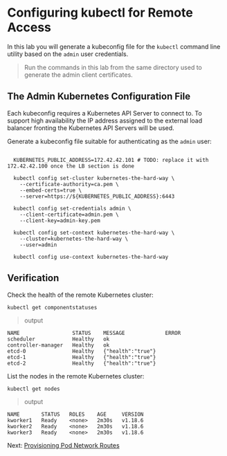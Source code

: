 # Configuring kubectl for Remote Access

In this lab you will generate a kubeconfig file for the `kubectl` command line utility based on the `admin` user credentials.

> Run the commands in this lab from the same directory used to generate the admin client certificates.

## The Admin Kubernetes Configuration File

Each kubeconfig requires a Kubernetes API Server to connect to. To support high availability the IP address assigned to the external load balancer fronting the Kubernetes API Servers will be used.

Generate a kubeconfig file suitable for authenticating as the `admin` user:

```

  KUBERNETES_PUBLIC_ADDRESS=172.42.42.101 # TODO: replace it with 172.42.42.100 once the LB section is done

  kubectl config set-cluster kubernetes-the-hard-way \
    --certificate-authority=ca.pem \
    --embed-certs=true \
    --server=https://${KUBERNETES_PUBLIC_ADDRESS}:6443

  kubectl config set-credentials admin \
    --client-certificate=admin.pem \
    --client-key=admin-key.pem

  kubectl config set-context kubernetes-the-hard-way \
    --cluster=kubernetes-the-hard-way \
    --user=admin

  kubectl config use-context kubernetes-the-hard-way

```

## Verification

Check the health of the remote Kubernetes cluster:

```
kubectl get componentstatuses
```

> output

```
NAME                 STATUS    MESSAGE             ERROR
scheduler            Healthy   ok
controller-manager   Healthy   ok
etcd-0               Healthy   {"health":"true"}
etcd-1               Healthy   {"health":"true"}
etcd-2               Healthy   {"health":"true"}
```

List the nodes in the remote Kubernetes cluster:

```
kubectl get nodes
```

> output

```
NAME       STATUS   ROLES    AGE     VERSION
kworker1   Ready    <none>   2m30s   v1.18.6
kworker2   Ready    <none>   2m30s   v1.18.6
kworker3   Ready    <none>   2m30s   v1.18.6
```

Next: [Provisioning Pod Network Routes](11-pod-network-routes.md)
